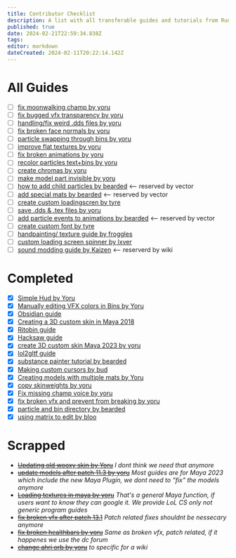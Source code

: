 ```yaml
---
title: Contributor Checklist
description: A list with all transferable guides and tutorials from Runeforge to the Wiki.
published: true
date: 2024-02-21T22:59:34.838Z
tags: 
editor: markdown
dateCreated: 2024-02-11T20:22:14.142Z
---
```


<!--add a Cross "[x]" if you completed a transfer and replace the link with the wiki version! Then move it to completed.-->
# All Guides

- [ ] [fix moonwalking champ by yoru](https://www.runeforge.io/post/fix-moonwalking-champions)
- [ ] [fix bugged vfx transparency by yoru](https://www.runeforge.io/post/fixing-particles-not-properly-showing-transparency)
- [ ] [handling/fix weird .dds files by yoru](https://www.runeforge.io/post/handling-fixing-weird-dds-files)
- [ ] [fix broken face normals by yoru](https://www.runeforge.io/post/fixing-broken-face-normals)
- [ ] [particle swapping through bins by yoru](https://www.runeforge.io/post/particle-swapping-through-bin-editing)
- [ ] [improve flat textures by yoru](https://www.runeforge.io/post/how-to-improve-flat-textures)
- [ ] [fix broken animations by yoru](https://www.runeforge.io/post/how-to-fix-broken-animations-with-lolmaya)
- [ ] [recolor particles text+bins by yoru](https://www.runeforge.io/post/recoloring-particles-textures-bins)
- [ ] [create chromas by yoru](https://www.runeforge.io/post/how-to-create-chromas)
- [ ] [make model part invisible by yoru](https://www.runeforge.io/post/making-model-parts-invisible-through-textures-only)
- [ ] [how to add child particles by bearded](https://www.runeforge.io/post/how-to-add-child-particles-to-your-league-of-legennds-custom-skin-vfx) <-- reserved by vector
- [ ] [add special mats by bearded](https://www.runeforge.io/post/adding-special-materials-to-your-skin-in-league-of-legends) <-- reserved by vector
- [ ] [create custom loadingscren by tyre](https://www.runeforge.io/post/creating-a-custom-loading-screen)
- [ ] [save .dds & .tex files by yoru](https://www.runeforge.io/post/saving-dds-tex-files)
- [ ] [add particle events to animations by bearded](https://www.runeforge.io/post/adding-particle-events-to-specific-animations) <-- reserved by vector
- [ ] [create custom font by tyre](https://www.runeforge.io/post/how-to-create-a-custom-font)
- [ ] [handpainting/ texture guide by froggles](https://www.runeforge.io/post/hand-painting---texturing-guide-by-yekaterina-bourykina)
- [ ] [custom loading screen spinner by lxver](https://www.runeforge.io/post/how-to-make-a-custom-loadingscreen-spinner)
- [ ] [sound modding guide by Kaizen](https://www.runeforge.io/post/sound-modding-tutorial) <-- reserverd by wiki

# Completed

- [x] [Simple Hud by Yoru](https://wiki.runeforge.io/specific-guide/ui/simple-hud-template)
- [x] [Manually editing VFX colors in Bins by Yoru](https://wiki.runeforge.io/en/specific-guide/coding/man-edit-vfxcolor)
- [x] [Obsidian guide](/core-guides/tools/obsidian)
- [x] [Creating a 3D custom skin in Maya 2018](/specific-guide/3d-modelling/create-customskin-maya2018)
- [x] [Ritobin guide](/core-guides/tools/rito-bin)
- [X] [Hacksaw guide](/core-guides/tools/hacksaw)
- [x] [create 3D custom skin Maya 2023 by yoru](/specific-guide/3d-modelling/create-customskin-maya2023)
- [x] [lol2gltf guide](/core-guides/tools/lol2gltf)
- [x] [substance painter tutorial by bearded](/specific-guide/texturing/substance-painter-guide)
- [X] [Making custom cursors by bud](/specific-guide/ui/custom-cursors)
- [x] [Creating models with multiple mats by Yoru](/specific-guide/texturing/create-skin-with-multiple-mats)
- [x] [copy skinweights by yoru](/specific-guide/rigging-weighting/copy-skinweights)
- [x] [Fix missing champ voice by yoru](/specific-guide/sfx/fix-missing-voicelines)
- [x] [fix broken vfx and prevent from breaking by yoru](/specific-guide/coding/fix-breaking-vfx)
- [x] [particle and bin directory by bearded](/specific-guide/coding/particle-dictionary)
- [x] [using matrix to edit by bloo](/specific-guide/coding/edit-vfx-using-matrix)

# Scrapped

- ~~[Updating old wooxy skin by Yoru](https://www.runeforge.io/post/updating-old-wooxy-skins)~~ *I dont think we need that anymore*
- ~~[update models after patch 11.3 by yoru](https://www.runeforge.io/post/updating-remodels-after-patch-11-3)~~ *Most guides are for Maya 2023 which include the new Maya Plugin, we dont need to "fix" the models anymore*
- ~~[Loading textures in maya by yoru](https://www.runeforge.io/post/loading-textures-in-maya)~~ *That's a general Maya function, if users want to know they can google it. We provide LoL CS only not generic program guides*
- ~~[fix broken vfx after patch 13.1](https://www.runeforge.io/post/fixing-broken-vfx-after-patch-13-1)~~ *Patch related fixes shouldnt be nessecary anymore*
- ~~[fix broken healthbars by yoru](https://www.runeforge.io/post/fixing-broken-healthbars)~~ *Same as broken vfx, patch related, if it happenes we use the dc forum*
-  ~~[change ahri orb by yoru](https://www.runeforge.io/post/how-to-change-ahri-orb)~~ *to specific for a wiki*